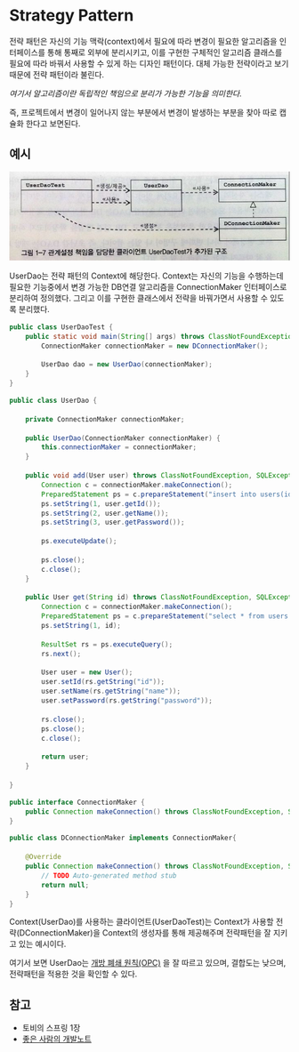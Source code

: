 # Strategy Pattern

전략 패턴은 자신의 기능 맥락(context)에서 필요에 따라 변경이 필요한 알고리즘을 인터페이스를 통해 통째로 외부에 분리시키고, 이를 구현한 구체적인 알고리즘 클래스를 필요에 따라 바꿔서 사용할 수 있게 하는 디자인 패턴이다. 대체 가능한 전략이라고 보기때문에 전략 패턴이라 불린다.

_여기서 알고리즘이란 독립적인 책임으로 분리가 가능한 기능을 의미한다._

즉, 프로젝트에서 변경이 일어나지 않는 부분에서 변경이 발생하는 부분을 찾아 따로 캡슐화 한다고 보면된다.

## 예시

![토비의 스프링](./assets/strategy_pattern.jpeg)

UserDao는 전략 패턴의 Context에 해당한다. Context는 자신의 기능을 수행하는데 필요한 기능중에서 변경 가능한 DB연결 알고리즘을 ConnectionMaker 인터페이스로 분리하여 정의했다. 그리고 이를 구현한 클래스에서 전략을 바꿔가면서 사용할 수 있도록 분리했다.

```java
public class UserDaoTest {
	public static void main(String[] args) throws ClassNotFoundException, SQLException{
		ConnectionMaker connectionMaker = new DConnectionMaker();
		
		UserDao dao = new UserDao(connectionMaker);
	}
}
```

```java
public class UserDao {
	
	private ConnectionMaker connectionMaker;
	
	public UserDao(ConnectionMaker connectionMaker) {
		this.connectionMaker = connectionMaker;
	}
	
	public void add(User user) throws ClassNotFoundException, SQLException {
		Connection c = connectionMaker.makeConnection();
		PreparedStatement ps = c.prepareStatement("insert into users(id, name, password) values(?,?,?)");
		ps.setString(1, user.getId());
		ps.setString(2, user.getName());
		ps.setString(3, user.getPassword());
		
		ps.executeUpdate();
		
		ps.close();
		c.close();
	}
	
	public User get(String id) throws ClassNotFoundException, SQLException {
		Connection c = connectionMaker.makeConnection();
		PreparedStatement ps = c.prepareStatement("select * from users where id = ?");
		ps.setString(1, id);
		
		ResultSet rs = ps.executeQuery();
		rs.next();
		
		User user = new User();
		user.setId(rs.getString("id"));
		user.setName(rs.getString("name"));
		user.setPassword(rs.getString("password"));
		
		rs.close();
		ps.close();
		c.close();
		
		return user;
	}

}
```

```java
public interface ConnectionMaker {
	public Connection makeConnection() throws ClassNotFoundException, SQLException;
}
```

```java
public class DConnectionMaker implements ConnectionMaker{

	@Override
	public Connection makeConnection() throws ClassNotFoundException, SQLException {
		// TODO Auto-generated method stub
		return null;
	}
}
```

Context(UserDao)를 사용하는 클라이언트(UserDaoTest)는 Context가 사용할 전략(DConnectionMaker)을 Context의 생성자를 통해 제공해주며 전략패턴을 잘 지키고 있는 예시이다.

여기서 보면 UserDao는 [개방 폐쇄 원칙(OPC)](../2020-03-21-SOLID) 을 잘 따르고 있으며, 결합도는 낮으며, 전략패턴을 적용한 것을 확인할 수 있다.



## 참고

- 토비의 스프링 1장
- [좋은 사람의 개발노트](https://niceman.tistory.com/133?category=940951#recentEntries)